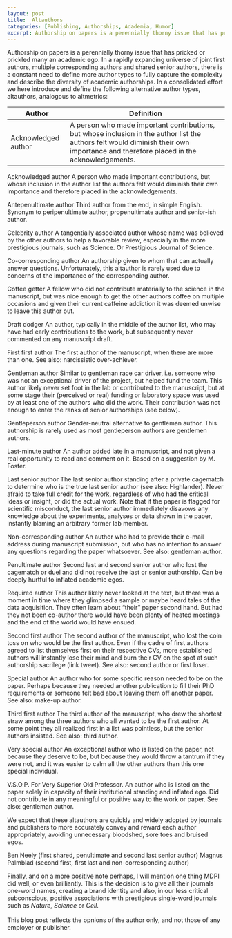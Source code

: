 ```yaml
---
layout: post
title:  Altauthors
categories: [Publishing, Authorships, Adademia, Humor]
excerpt: Authorship on papers is a perennially thorny issue that has pricked or prickled many an academic ego. In a rapidly expanding universe of joint first authors, multiple corresponding authors and shared senior authors, there is a constant need to define more author types to fully capture the complexity and describe the diversity of academic authorships. In a consolidated effort we here introduce and define the following alternative author types, altauthors, analogous to altmetrics.
---
```

Authorship on papers is a perennially thorny issue that has pricked or prickled many an academic ego. In a rapidly expanding universe of joint first authors, multiple corresponding authors and shared senior authors, there is a constant need to define more author types to fully capture the complexity and describe the diversity of academic authorships. In a consolidated effort we here introduce and define the following alternative author types, altauthors, analogous to altmetrics:

|Author|Definition   |
|---|---|
|Acknowledged author|A person who made important contributions, but whose inclusion in the author list the authors felt would diminish their own importance and therefore placed in the acknowledgements.|

Acknowledged author	A person who made important contributions, but whose inclusion in the author list the authors felt would diminish their own importance and therefore placed in the acknowledgements.

Antepenultimate author	Third author from the end, in simple English. Synonym to peripenultimate author, propenultimate author and senior-ish author.

Celebrity author	A tangentially associated author whose name was believed by the other authors to help a favorable review, especially in the more prestigious journals, such as Science. Or Prestigious Journal of Science.

Co-corresponding author	An authorship given to whom that can actually answer questions. Unfortunately, this altauthor is rarely used due to concerns of the importance of the corresponding author.

Coffee getter		A fellow who did not contribute materially to the science in the manuscript, but was nice enough to get the other authors coffee on multiple occasions and given their current caffeine addiction it was deemed unwise to leave this author out.

Draft dodger		An author, typically in the middle of the author list, who may have had early contributions to the work, but subsequently never commented on any manuscript draft.

First first author	The first author of the manuscript, when there are more than one. See also: narcissistic over-achiever.

Gentleman author	Similar to gentleman race car driver, i.e. someone who was not an exceptional driver of the project, but helped fund the team. This author likely never set foot in the lab or contributed to the manuscript, but at some stage their (perceived or real) funding or laboratory space was used by at least one of the authors who did the work. Their contribution was not enough to enter the ranks of senior authorships (see below).

Gentleperson author	Gender-neutral alternative to gentleman author. This authorship is rarely used as most gentleperson authors are gentlemen authors.

Last-minute author	An author added late in a manuscript, and not given a real opportunity to read and comment on it. Based on a suggestion by M. Foster.

Last senior author	The last senior author standing after a private cagematch to determine who is the true last senior author (see also: Highlander). Never afraid to take full credit for the work, regardless of who had the critical ideas or insight, or did the actual work. Note that if the paper is flagged for scientific misconduct, the last senior author immediately disavows any knowledge about the experiments, analyses or data shown in the paper, instantly blaming an arbitrary former lab member.

Non-corresponding author	An author who had to provide their e-mail address during manuscript submission, but who has no intention to answer any questions regarding the paper whatsoever. See also: gentleman author.

Penultimate author	Second last and second senior author who lost the cagematch or duel and did not receive the last or senior authorship. Can be deeply hurtful to inflated academic egos.

Required author	This author likely never looked at the text, but there was a moment in time where they glimpsed a sample or maybe heard tales of the data acquisition. They often learn about “their” paper second hand. But had they not been co-author there would have been plenty of heated meetings and the end of the world would have ensued.

Second first author	The second author of the manuscript, who lost the coin toss on who would be the first author. Even if the cadre of first authors agreed to list themselves first on their respective CVs, more established authors will instantly lose their mind and burn their CV on the spot at such authorship sacrilege (link tweet). See also: second author or first loser.

Special author	An author who for some specific reason needed to be on the paper. Perhaps because they needed another publication to fill their PhD requirements or someone felt bad about leaving them off another paper. See also: make-up author.

Third first author	The third author of the manuscript, who drew the shortest straw among the three authors who all wanted to be the first author. At some point they all realized first in a list was pointless, but the senior authors insisted. See also: third author.

Very special author	An exceptional author who is listed on the paper, not because they deserve to be, but because they would throw a tantrum if they were not, and it was easier to calm all the other authors than this one special individual.

V.S.O.P.	For Very Superior Old Professor. An author who is listed on the paper solely in capacity of their institutional standing and inflated ego. Did not contribute in any meaningful or positive way to the work or paper. See also: gentleman author.

We expect that these altauthors are quickly and widely adopted by journals and publishers to more accurately convey and reward each author appropriately, avoiding unnecessary bloodshed, sore toes and bruised egos.


Ben Neely (first shared, penultimate and second last senior author)
Magnus Palmblad (second first, first last and non-corresponding author)

Finally, and on a more positive note perhaps, I will mention one thing MDPI did well, or even brilliantly. This is the decision is to give all their journals one-word names, creating a brand identity and also, in our less critical subconscious, positive associations with prestigious single-word journals such as *Nature*, *Science* or *Cell*.
&nbsp;  
&nbsp;  
This blog post reflects the opnions of the author only, and not those of any employer or publisher.
&nbsp;  
&nbsp;  
&nbsp; 
